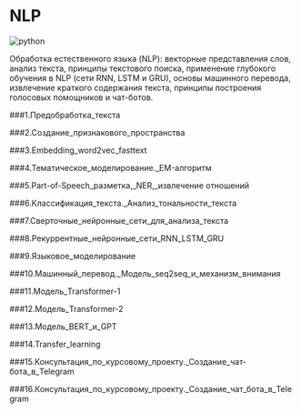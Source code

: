 # NLP

![python](https://img.shields.io/github/pipenv/locked/python-version/SuperEuro2000/NLP?style=plastic)

Обработка естественного языка (NLP): векторные представления слов, анализ текста, принципы текстового поиска, применение глубокого обучения в NLP (сети RNN, LSTM и GRU), основы машинного перевода, извлечение краткого содержания текста, принципы построения голосовых помощников и чат-ботов.

###1.Предобработка_текста

###2.Создание_признакового_пространства

###3.Embedding_word2vec_fasttext

###4.Тематическое_моделирование._EM-алгоритм

###5.Part-of-Speech_разметка,_NER,_извлечение отношений

###6.Классификация_текста._Анализ_тональности_текста

###7.Сверточные_нейронные_сети_для_анализа_текста

###8.Рекуррентные_нейронные_сети_RNN_LSTM_GRU

###9.Языковое_моделирование

###10.Машинный_перевод._Модель_seq2seq_и_механизм_внимания

###11.Модель_Transformer-1

###12.Модель_Transformer-2

###13.Модель_BERT_и_GPT

###14.Transfer_learning

###15.Консультация_по_курсовому_проекту._Создание_чат-бота_в_Telegram

###16.Консультация_по_курсовому_проекту._Создание_чат_бота_в_Telegram


